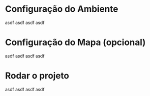 # Configuração do Ambiente

asdf asdf asdf asdf


# Configuração do Mapa (opcional)

asdf asdf asdf asdf


# Rodar o projeto

asdf asdf asdf asdf
